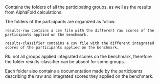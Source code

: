 Contains the folders of all the participating groups, as well as the results from AlphaFold calculations.

The folders of the participants are organized as follow:

    results-raw contains a csv file with the different raw scores of the participants applied on the benchmark.

    results-classifier contains a csv file with the different integrated scores of the participants applied on the benchmark.

Rk: not all groups applied integrated scores on the benchmark, therefore the folder results-classifier can be absent for some groups.

Each folder also contains a documentation made by the participants describing the raw and integrated scores they applied on the benchmark.

